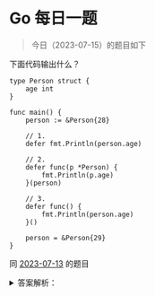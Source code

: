 # Go 每日一题

> 今日（2023-07-15）的题目如下

下面代码输出什么？

```golang
type Person struct {
	age int
}

func main() {
	person := &Person{28}

	// 1.
	defer fmt.Println(person.age)

	// 2.
	defer func(p *Person) {
		fmt.Println(p.age)
	}(person)

	// 3.
	defer func() {
		fmt.Println(person.age)
	}()

	person = &Person{29}
}
```

同 [2023-07-13](../13/README.md) 的题目

<details>
<summary>答案解析：</summary>
<div>

参考答案及解析：29 28 28。

这道题之前题目的基础上做了一点点小改动，前一题最后一行代码 `person.age = 29` 是修改引用对象的成员 age，这题最后一行代码 `person = &Person{29}` 是修改引用对象本身，来看看有什么区别。

1. person.age 这一行代码跟之前含义是一样的，此时是将 28 当做 defer 函数的参数，会把 28 缓存在栈中，等到最后执行该 defer 语句的时候取出，即输出 28；
2. defer 缓存的是结构体 Person{28} 的地址，这个地址指向的结构体没有被改变，最后 defer 语句后面的函数执行的时候取出仍是 28；
3. 闭包引用，person 的值已经被改变，指向结构体 `Person{29}`，所以输出 29.

由于 defer 的执行顺序为先进后出，即 3 2 1，所以输出 29 28 28。

</div>
</details>
